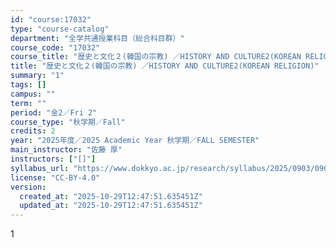 ```yaml
---
id: "course:17032"
type: "course-catalog"
department: "全学共通授業科目（総合科目群）"
course_code: "17032"
course_title: "歴史と文化２(韓国の宗教) ／HISTORY AND CULTURE2(KOREAN RELIGION)"
title: "歴史と文化２(韓国の宗教) ／HISTORY AND CULTURE2(KOREAN RELIGION)"
summary: "1"
tags: []
campus: ""
term: ""
period: "金2／Fri 2"
course_type: "秋学期／Fall"
credits: 2
year: "2025年度／2025 Academic Year 秋学期／FALL SEMESTER"
main_instructor: "佐藤 厚"
instructors: ["[]"]
syllabus_url: "https://www.dokkyo.ac.jp/research/syllabus/2025/0903/0903_17032_ja_JP.html"
license: "CC-BY-4.0"
version:
  created_at: "2025-10-29T12:47:51.635451Z"
  updated_at: "2025-10-29T12:47:51.635451Z"
---
```

1
